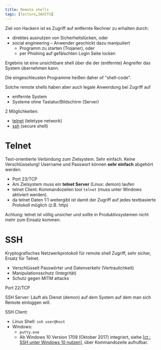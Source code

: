 ```yaml
---
title: Remote shells
tags: [lecture,3AHITS]
---
```


Ziel von Hackern ist es Zugriff auf entfernte Rechner zu erhalten durch:

- direktes ausnutzen von Sicherheitslücken, oder
- social engineering – Anwender geschickt dazu manipuliert 
  - Programm zu starten (Trojaner), oder 
  - per Phishing auf gefälschten Login Seite locken

Ergebnis ist eine unsichtbare shell über die der (entfernte) Angreifer das System übernehmen kann.

Die eingeschleusten Programme heißen daher of "shell-code".

Solche remote shells haben aber auch legale Anwendung bei Zugriff auf 

- entfernte System
- Systeme ohne Tastatur/Bildschirm (Server)

2 Möglichkeiten:

- [telnet](https://en.wikipedia.org/wiki/Telnet) (teletype network)
- [ssh](https://en.wikipedia.org/wiki/Secure_Shell) (secure shell)



# Telnet

Text-orientierte Verbindung zum Zielsystem. Sehr einfach. Keine Verschlüsselung! Username und Passwort können **sehr einfach** abgehört werden.

- Port 23/TCP
- Am Zielsystem muss ein **telnet Server** (Linux: demon) laufen
- telnet Client: Kommandozeilen tool `telnet` (muss unter Windows aktiviert werden).
- da telnet Daten 1:1 weitergibt ist damit der Zugriff auf jedes textbasierte Protokoll möglich (z.B. http)

Achtung: telnet ist völlig unsicher und sollte in Produktivsystemen nicht mehr zum Einsatz kommen.



# SSH

Kryptografisches Netzwerkprotokoll für remote shell Zugriff, sehr sicher, Ersatz für Telnet.

- Verschlüsselt Passwörter und Datenverkehr (Vertraulichkeit)
- Manipulationsschutz (Integrität)
- Schutz gegen MITM attacks

Port 22/TCP

SSH Server: Läuft als Dienst (demon) auf dem System auf dem man sich Remote einloggen will.

SSH Client:

- Linux Shell: `ssh user@host`
- Windows:
  -  `putty.exe`
  -  Ab Windows 10 Version 1709 (Oktober 2017) integriert, siehe [[ct : SSH unter Windows 10 nutzen](https://www.heise.de/tipps-tricks/SSH-unter-Windows-10-nutzen-4224757.html)], über Kommandozeile aufrufbar.
